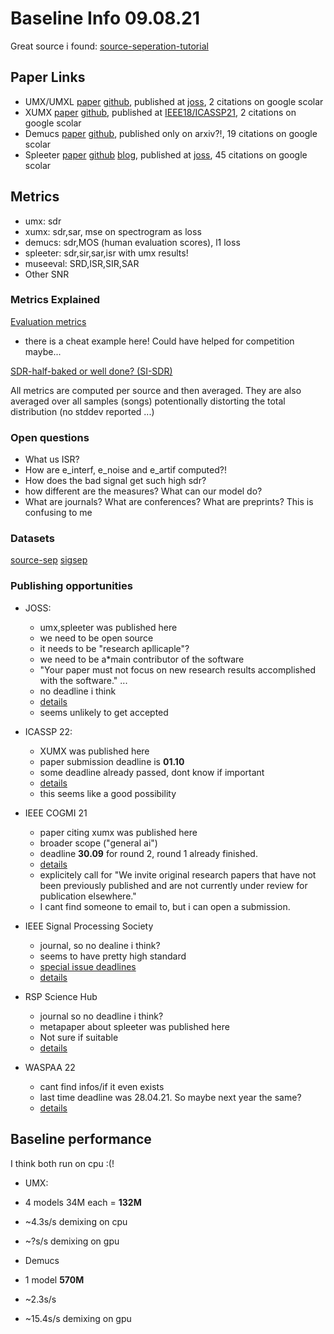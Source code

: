 # Baseline Info 09.08.21

Great source i found: [source-seperation-tutorial](https://source-separation.github.io/tutorial/landing.html)

## Paper Links

* UMX/UMXL	[paper](https://paperswithcode.com/paper/open-unmix-a-reference-implementation-for) [github](https://github.com/sigsep/open-unmix-pytorch), published at [joss](https://joss.theoj.org/papers/10.21105/joss.01667), 2 citations on google scolar
* XUMX 		[paper](https://arxiv.org/abs/2010.04228) [github](https://github.com/asteroid-team/asteroid/tree/master/egs/musdb18/X-UMX), published at [IEEE18/ICASSP21](https://ieeexplore.ieee.org/abstract/document/9414044?casa_token=kYvsc0qH5c0AAAAA:Rn7zBhxns4RYsFWAtXlVLu0LhXwyIFPwLgotzaGYT_gGu4ZBzUucZBwrQmGM-YorAZRgucTQSmIgjQ), 2 citations on google scolar
* Demucs 	[paper](https://hal.archives-ouvertes.fr/hal-02379796/document) [github](https://github.com/facebookresearch/demucs), published only on arxiv?!, 19 citations on google scolar
* Spleeter 	[paper](http://archives.ismir.net/ismir2019/latebreaking/000036.pdf) [github](https://github.com/deezer/spleeter) [blog](https://deezer.io/releasing-spleeter-deezer-r-d-source-separation-engine-2b88985e797e), published at [joss](https://joss.theoj.org/papers/10.21105/joss.02154), 45 citations on google scolar 


## Metrics
* umx: sdr
* xumx: sdr,sar, mse on spectrogram as loss
* demucs: sdr,MOS (human evaluation scores), l1 loss
* spleeter: sdr,sir,sar,isr with umx results!
* museeval: SRD,ISR,SIR,SAR
* Other SNR

### Metrics Explained

[Evaluation metrics](https://source-separation.github.io/tutorial/basics/evaluation.html)
  * there is a cheat example here! Could have helped for competition maybe...

[SDR-half-baked or well done? (SI-SDR)](https://www.google.com/url?sa=t&rct=j&q=&esrc=s&source=web&cd=&ved=2ahUKEwjrjp638ajyAhXHDewKHfv0CKoQFnoECCYQAQ&url=https%3A%2F%2Farxiv.org%2Fpdf%2F1811.02508&usg=AOvVaw1ZAGHHtHA6Ks5avOT4O7c8)


All metrics are computed per source and then averaged. They are also averaged over all samples (songs) potentionally distorting the total distribution (no stddev reported ...)
### Open questions
* What us ISR?
* How are e_interf, e_noise and e_artif computed?!
* How does the bad signal get such high sdr?
* how different are the measures? What can our model do?
* What are journals? What are conferences? What are preprints? This is confusing to me

### Datasets

[source-sep](https://source-separation.github.io/tutorial/data/datasets.html)
[sigsep](https://sigsep.github.io/datasets/)

### Publishing opportunities 

* JOSS: 
    * umx,spleeter was published here
    * we need to be open source
    * it needs to be "research apllicaple"?
    * we need to be a*main contributor of the software
    * "Your paper must not focus on new research results accomplished with the software." ...
    *  no deadline i think
    *  [details](https://joss.readthedocs.io/en/latest/submitting.html)
    * seems unlikely to get accepted

* ICASSP 22:
    * XUMX was published here 
    * paper submission deadline is **01.10**
    * some deadline already passed, dont know if important
    * [details](https://2022.ieeeicassp.org/call_for_papers.php)
    * this seems like a good possibility

* IEEE COGMI 21
    * paper citing xumx was published here
    * broader scope ("general ai")
    * deadline **30.09** for round 2, round 1 already finished. 
    * [details](http://www.sis.pitt.edu/lersais/conference/cogmi/2021/calls.html)
    * explicitely call for "We invite original research papers that have not been previously published and are not currently under review for publication elsewhere."
    * I cant find someone to email to, but i can open a submission.

* IEEE Signal Processing Society
    * journal, so no dealine i think?
    * seems to have pretty high standard
    * [special issue deadlines](https://signalprocessingsociety.org/publications-resources/special-issue-deadlines)
    * [details](https://signalprocessingsociety.org/publications-resources/submit-manuscript)

* RSP Science Hub
    * journal so no deadline i think?  
    * metapaper about spleeter was published here
    * Not sure if suitable
    * [details](https://www.rspsciencehub.com/journal/authors.note)


* WASPAA 22
    * cant find infos/if it even exists
    * last time deadline was 28.04.21. So maybe next year the same?
    * [details](https://www.waspaa.com/call-for-papers/)


## Baseline performance
I think both run on cpu :(!

* UMX:
 * 4 models 34M each =  **132M**
 * ~4.3s/s demixing on cpu
 * ~?s/s demixing on gpu

* Demucs
 * 1 model **570M**
 * ~2.3s/s 
 * ~15.4s/s demixing on gpu
